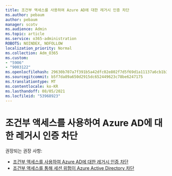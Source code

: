```yaml
---
title: 조건부 액세스를 사용하여 Azure AD에 대한 레거시 인증 차단
ms.author: pebaum
author: pebaum
manager: scotv
ms.audience: Admin
ms.topic: article
ms.service: o365-administration
ROBOTS: NOINDEX, NOFOLLOW
localization_priority: Normal
ms.collection: Adm_O365
ms.custom:
- "5906"
- "9003122"
ms.openlocfilehash: 29630b707a7f391b5a42dfc02e802f7d5f69d1a11137a6cb1b3413aa7e35ec3c
ms.sourcegitcommit: b5f7da89a650d2915dc652449623c78be6247175
ms.translationtype: MT
ms.contentlocale: ko-KR
ms.lasthandoff: 08/05/2021
ms.locfileid: "53968923"
---
```

# <a name="block-legacy-authentication-to-azure-ad-with-conditional-access"></a>조건부 액세스를 사용하여 Azure AD에 대한 레거시 인증 차단

권장되는 권장 사항:

- [조건부 액세스를 사용하여 Azure AD에 대한 레거시 인증 차단](https://docs.microsoft.com/azure/active-directory/conditional-access/block-legacy-authentication#next-steps)
- [조건부 액세스를 통해 세션 위험이 Azure Active Directory 차단](https://docs.microsoft.com/azure/active-directory/conditional-access/app-sign-in-risk)